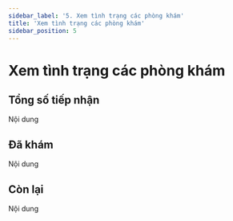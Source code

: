 ```yaml
---
sidebar_label: '5. Xem tình trạng các phòng khám'
title: 'Xem tình trạng các phòng khám'
sidebar_position: 5
---
```


# Xem tình trạng các phòng khám 
## Tổng số tiếp nhận
Nội dung
## Đã khám
Nội dung
## Còn lại
Nội dung